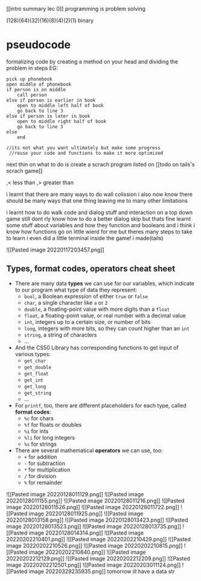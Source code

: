 [[intro summary lec 0]]
programming is problem solving

(128)(64)(32)(16)(8)(4)(2)(1) binary

# pseudocode
formalizing code by creating a method on your head
and dividing the problem in steps
EG: 

	pick up phonebook
	open middle of phonebook
	if person is on middle
	    call person
	else if person is earlier in book 
	    open to middle left half of book
	    go back to line 3
	else if person is later in book 
	    open to middle right half of book
	    go back to line 3
	else
	    end
	
	//its not what you want ultimately but make some progress
	 //reuse your code and functions to make it more optimized

next thin on what to do is create a scrach program listed on [[todo on tails's scrach game]]



,< less than
,> greater than

i learnt that there are many ways to do wall colission
i also now know there should be many ways that one thing leaving me to many other limitations

i learnt how to do walk code and dialog stuff and interaction on a top down game
still dont rly know how to do a better dialog skip but thats fine
learnt some stuff about variables and how they function and booleans and i think i know 
how functions go on little wierd for me but theres many steps to take to learn
i even did a little terminal inside the game! i made(tails) 

![[Pasted image 20220117203457.png]]

## Types, format codes, operators cheat sheet

-   There are many data **types** we can use for our variables, which indicate to our program what type of data they represent:
    -   `bool`, a Boolean expression of either `true` or `false`
    -   `char`, a single character like `a` or `2`
    -   `double`, a floating-point value with more digits than a `float`
    -   `float`, a floating-point value, or real number with a decimal value
    -   `int`, integers up to a certain size, or number of bits
    -   `long`, integers with more bits, so they can count higher than an `int`
    -   `string`, a string of characters
    -   …
-   And the CS50 Library has corresponding functions to get input of various types:
    -   `get_char`
    -   `get_double`
    -   `get_float`
    -   `get_int`
    -   `get_long`
    -   `get_string`
    -   …
-   For `printf`, too, there are different placeholders for each type, called **format codes**:
    -   `%c` for chars
    -   `%f` for floats or doubles
    -   `%i` for ints
    -   `%li` for long integers
    -   `%s` for strings
-   There are several mathematical **operators** we can use, too:
    -   `+` for addition
    -   `-` for subtraction
    -   `*` for multiplication
    -   `/` for division
    -   `%` for remainder




![[Pasted image 20220128011129.png]]
![[Pasted image 20220128011155.png]]
![[Pasted image 20220128011216.png]]
![[Pasted image 20220128011526.png]]
![[Pasted image 20220128011722.png]]
![[Pasted image 20220128011925.png]]
![[Pasted image 20220128013158.png]]
![[Pasted image 20220128013423.png]]
![[Pasted image 20220128013523.png]]
![[Pasted image 20220128013735.png]]
![[Pasted image 20220128014314.png]]
![[Pasted image 20220202210401.png]]
![[Pasted image 20220202210429.png]]
![[Pasted image 20220202210526.png]]
![[Pasted image 20220202210815.png]]
![[Pasted image 20220202210840.png]]
![[Pasted image 20220202212129.png]]
![[Pasted image 20220202212209.png]]
![[Pasted image 20220202212501.png]]
![[Pasted image 20220203011124.png]]
![[Pasted image 20220329235935.png]]
tomorrow ill have a  data str